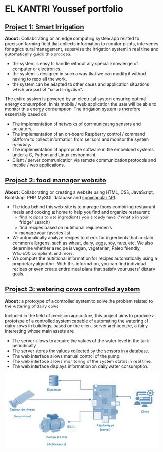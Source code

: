 # EL KANTRI Youssef portfolio

## [Project 1: Smart Irrigation ](https://github.com/ysfelkantri/Smart_irrigation) 

**About** : Collaborating on an edge computing system app related to precision farming field that collects information to monitor plants, intervenes for agricultural management, supervise the irrigation system in real time and automatically guide this process.
*  the system is easy to handle without any special knowledge of computer or electronics.
*  the system is designed in such a way that we can modify it without having to redo all the work.
*  the system can be adapted to other cases and application situations which are part of "smart irrigation".  

The entire system is powered by an electrical system ensuring optimal energy consumption. In his mobile / web application the user will be able to monitor this energy consumption.
The irrigation system is therefore essentially based on:
* The implementation of networks of communicating sensors and actuators,
* The implementation of an on-board Raspberry control / command platform to collect information from sensors and monitor the system remotely.
* The implementation of appropriate software in the embedded systems under a C, Python and Linux environment.
* Client / server communication via remote communication protocols and mobile / web applications.


## [Project 2: food manager website ](https://github.com/ysfelkantri/food_web_site) 

**About** : Collaborating on creating a website using HTML, CSS, JavaScript, Bootstrap, PHP, MySQL database and [spoonacular API](https://spoonacular.com/food-api/docs).
*  The idea behind this web-site is to manage foods combining restaurant meals and cooking at home to help you find and organize restaurant:
      - find recipes to use ingredients you already have ("what's in your fridge" search)
      - find recipes based on nutritional requirements
      - manage your favories list. 
*  We automatically analyze recipes to check for ingredients that contain common allergens, such as wheat, dairy, eggs, soy, nuts, etc. We also determine whether a recipe is vegan, vegetarian, Paleo friendly, Whole30 compliant, and more.
*  We compute the nutritional information for recipes automatically using a proprietary algorithm. With this information, you can find individual recipes or even create entire meal plans that satisfy your users' dietary goals.
   
   
## [Project 3: watering cows controlled system ](https://github.com/ysfelkantri/embedded_soft_project) 

**About** : a prototype of a controlled system to solve the problem related to the watering of dairy cows

Included in the field of precision agriculture, this project aims to produce a prototype of a controlled system capable of automating the watering of dairy cows in buildings, based on the client-server architecture, a fairly interesting whose main assets are:
* The server allows to acquire the values of the water level in the tank periodically.
* The server stores the values collected by the sensors in a database.
* The web interface allows manual control of the pump.
* The web interface allows monitoring of the system status in real time.
* The web interface displays information on daily water consumption.

![](/images/client_server_architecture.png)

